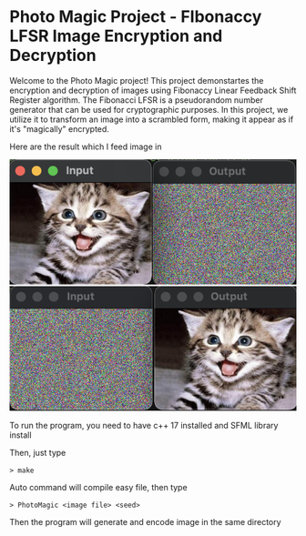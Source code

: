 
# Photo Magic Project - FIbonaccy LFSR Image Encryption and Decryption

Welcome to the Photo Magic project! This project demonstartes the encryption and decryption of images using Fibonaccy Linear Feedback  Shift Register algorithm. The Fibonacci LFSR is a pseudorandom number generator that can be used for cryptographic purposes. In this project, we utilize it to transform an image into a scrambled form, making it appear as if it's "magically" encrypted.

Here are the result which I feed image in

![encrypted process](/encode.png)
![decrypted process](/decode.png)

To run the program, you need to have c++ 17 installed and SFML library install

Then, just type 

    > make

Auto command will compile easy file, then type

    > PhotoMagic <image file> <seed>

Then the program will generate and encode image in the same directory



